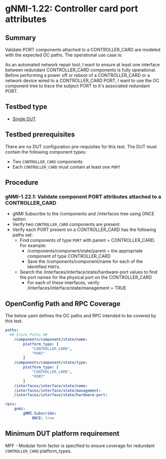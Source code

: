 # gNMI-1.22: Controller card port attributes

## Summary

Validate PORT components attached to a CONTROLLER_CARD are modeled with the
expected OC paths.  The operational use case is:

As an automated network repair tool, I want to ensure at least one
interface between redundant CONTROLLER_CARD components is fully
operational.  Before performing a power off or reboot of a CONTROLLER_CARD
or a network device wired to a CONTROLLER_CARD PORT, I want to use the OC
component tree to trace the subject PORT to it's associated redundant PORT.

## Testbed type

* [Single DUT](https://github.com/openconfig/featureprofiles/blob/main/topologies/dut.testbed)

## Testbed prerequisites

There are no DUT configuration pre-requisites for this test.  The DUT must
contain the following component types:

* Two `CONTROLLER_CARD` components
* Each `CONTROLLER_CARD` must contain at least one `PORT`

## Procedure

### gNMI-1.22.1: Validate component PORT attributes attached to a CONTROLLER_CARD

  * gNMI Subscribe to the /components and /interfaces tree using ONCE option.
  * Verify two `CONTROLLER_CARD` components are present.
  * Verify each PORT present on a CONTROLLER_CARD has the following paths set:
    * Find components of type `PORT` with parent = CONTROLLER_CARD.  For example:
      * /components/component/state/parent = the appropriate component of type CONTROLLER_CARD
      * Save the /components/component/name for each of the identified `PORT`s.
    * Search the /interfaces/interface/state/hardware-port values to find the port names for
      the physical port on the CONTROLLER_CARD
      * For each of these interfaces, verify /interfaces/interface/state/management = TRUE

## OpenConfig Path and RPC Coverage

The below yaml defines the OC paths and RPC intended to be covered by this test.

```yaml
paths:
  ## State Paths ##
    /components/component/state/name:
        platform_type: [
            "CONTROLLER_CARD",
            "PORT"
        ]
    /components/component/state/type:
        platform_type: [
            "CONTROLLER_CARD",
            "PORT"
        ]
    /interfaces/interface/state/name:
    /interfaces/interface/state/management:
    /interfaces/interface/state/hardware-port:

rpcs:
    gnmi:
        gNMI.Subscribe:
            ONCE: true
```

## Minimum DUT platform requirement

MFF - Modular form factor is specified to ensure coverage for redundant `CONTROLLER_CARD` platform_types.
